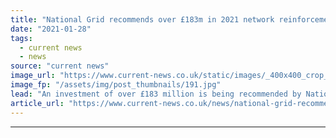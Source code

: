 ```yaml
---
title: "National Grid recommends over £183m in 2021 network reinforcement costs"
date: "2021-01-28"
tags: 
  - current news
  - news
source: "current news"
image_url: "https://www.current-news.co.uk/static/images/_400x400_crop_center-center/GettyImages-154974489_darker_cropped.jpg"
image_fp: "/assets/img/post_thumbnails/191.jpg"
lead: "​An investment of over £183 million is being recommended by National Grid ESO to support network reinforcement in 2021."
article_url: "https://www.current-news.co.uk/news/national-grid-recommends-over-183m-in-2021-network-reinforcement-costs?utm_source=rss-feeds&utm_medium=rss&utm_campaign=rss"
---
```


---
